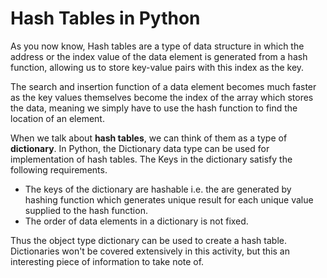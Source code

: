 <!--title={Hash Table as a Dictionary in Python}-->

<!--badges={Algorithms:10}-->

<!--concepts={Hash Tables, Dictionaries}-->

# Hash Tables in Python

As you now know, Hash tables are a type of data structure in which the address or the index value of the data element is generated from a hash function, allowing us to store key-value pairs with this index as the key. 

The search and insertion function of a data element becomes much faster as the key values themselves become the index of the array which stores the data, meaning we simply have to use the hash function to find the location of an element.

When we talk about **hash tables**, we can think of them as a type of **dictionary**. In Python, the Dictionary data type can be used for implementation of hash tables. The Keys in the dictionary satisfy the following requirements.

- The keys of the dictionary are hashable i.e. the are generated by hashing function which generates unique result for each unique value supplied to the hash function.
- The order of data elements in a dictionary is not fixed.

Thus the object type dictionary can be used to create a hash table. 
Dictionaries won't be covered extensively in this activity, but this an interesting piece of information to take note of. 

